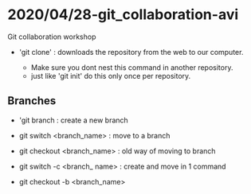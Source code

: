 # 2020/04/28-git_collaboration-avi

Git collaboration workshop

- 'git clone' <URL> : downloads the repository from the web to our computer.
	- Make sure you dont nest this command in another repository.
	- just like 'git init' do this only once per repository.


## Branches

- 'git branch <branch name> : create a new branch
- git switch <branch_name> : move to a branch
- git checkout <branch_name> : old way of moving to branch

- git switch -c <branch_ name> : create and move in 1 command
- git checkout -b <branch_name> 

